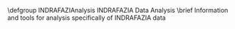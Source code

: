 \defgroup INDRAFAZIAnalysis INDRAFAZIA Data Analysis
\brief Information and tools for analysis specifically of INDRAFAZIA data

